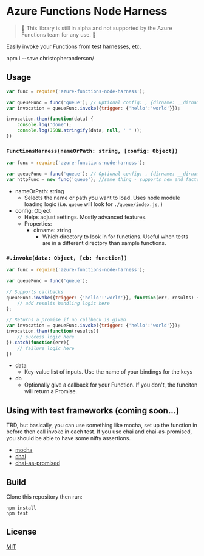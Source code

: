 # Azure Functions Node Harness

> :construction: This library is still in alpha and not supported by the Azure Functions team for any use. :construction:

Easily invoke your Functions from test harnesses, etc.

npm i --save christopheranderson/<TODO>

## Usage

```javascript
var func = require('azure-functions-node-harness');

var queueFunc = func('queue'); // Optional config: , {dirname: __dirname}); 
var invocation = queueFunc.invoke({trigger: {'hello':'world'}});

invocation.then(function(data) {
    console.log('done');
    console.log(JSON.stringify(data, null, ' ' ));
})
```

### `FunctionsHarness(nameOrPath: string, [config: Object])`

```javascript
var func = require('azure-functions-node-harness');

var queueFunc = func('queue'); // Optional config: , {dirname: __dirname}); 
var httpFunc = new func('queue'); //same thing - supports new and factory idioms
```

 - nameOrPath: string
    - Selects the name or path you want to load. Uses node module loading logic (i.e. `queue` will look for `./queue/index.js`, )
 - config: Object
    - Helps adjust settings. Mostly advanced features.
    - Properties:
        - dirname: string
            - Which directory to look in for functions. Useful when tests are in a different directory than sample functions.

### `#.invoke(data: Object, [cb: function])`

```javascript
var func = require('azure-functions-node-harness');

var queueFunc = func('queue');

// Supports callbacks
queueFunc.invoke({trigger: {'hello':'world'}}, function(err, results) {
    // add results handling logic here
};

// Returns a promise if no callback is given
var invocation = queueFunc.invoke({trigger: {'hello':'world'}});
invocation.then(function(results){
    // success logic here
}).catch(function(err){
    // failure logic here
})

```

 - data
    - Key-value list of inputs. Use the name of your bindings for the keys
 - cb
    - Optionally give a callback for your Function. If you don't, the funciton will return a Promise.

## Using with test frameworks (coming soon...)

TBD, but basically, you can use something like mocha, set up the function in before then call invoke in each test. If you use chai and chai-as-promised, you should be able to have some nifty assertions.

 - [mocha](https://mochajs.org/)
 - [chai](http://chaijs.com/)
 - [chai-as-promised](https://github.com/domenic/chai-as-promised)

## Build
Clone this repository then run:

```
npm install 
npm test
```

## License

[MIT](LICENSE)